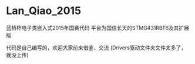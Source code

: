 # Lan_Qiao_2015
蓝桥杯电子类嵌入式2015年国赛代码
平台为国信长天的STMG431RBT6及其扩展版

代码是自己编写的，欢迎大家前来借鉴、交流
(Drivers驱动文件夹文件太多了，就没上传)
